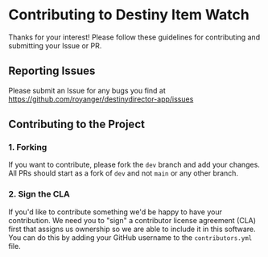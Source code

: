# Contributing to Destiny Item Watch

Thanks for your interest! Please follow these guidelines for contributing and submitting your Issue or PR.

## Reporting Issues

Please submit an Issue for any bugs you find at https://github.com/royanger/destinydirector-app/issues

## Contributing to the Project

### 1. Forking

If you want to contribute, please fork the `dev` branch and add your changes. All PRs should start as a fork of `dev` and not `main` or any other branch.

### 2. Sign the CLA

If you'd like to contribute something we'd be happy to have your contribution. We need you to "sign" a contributor license agreement (CLA) first that assigns us ownership so we are able to include it in this software. You can do this by adding your GitHub username to the `contributors.yml` file.

